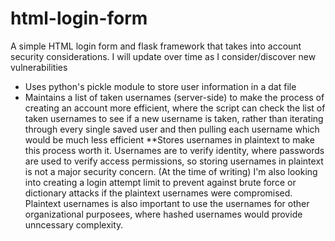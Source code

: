 # html-login-form
A simple HTML login form and flask framework that takes into account security considerations. I will update over time as I consider/discover new vulnerabilities

- Uses python's pickle module to store user information in a dat file
- Maintains a list of taken usernames (server-side) to make the process of creating an account more efficient, where the script can check the list of taken usernames to see if a new username is taken, rather than iterating through every single saved user and then pulling each username which would be much less efficient
**Stores usernames in plaintext to make this process worth it. Usernames are to verify identity, where passwords are used to verify access permissions, so storing usernames in plaintext is not a major security concern. (At the time of writing) I'm also looking into creating a login attempt limit to prevent against brute force or dictionary attacks if the plaintext usernames were compromised. Plaintext usernames is also important to use the usernames for other organizational purposees, where hashed usernames would provide unncessary complexity.


